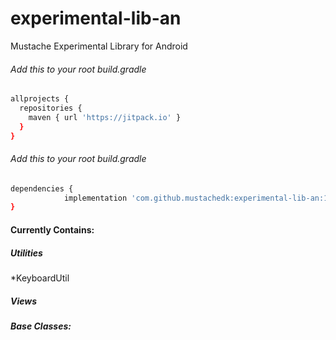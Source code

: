 # experimental-lib-an
Mustache Experimental Library for Android 

###### Add this to your root build.gradle
```bash
allprojects {
  repositories {
    maven { url 'https://jitpack.io' }
  }
}
```

###### Add this to your root build.gradle
```bash
dependencies {
	        implementation 'com.github.mustachedk:experimental-lib-an:1.0'
}
```

#### Currently Contains:
##### Utilities
*KeyboardUtil

##### Views

##### Base Classes:
